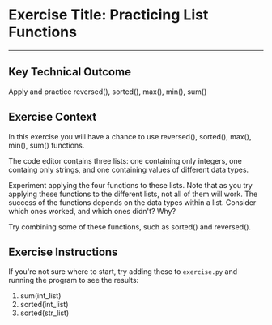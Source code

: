 # Exercise Title: Practicing List Functions
---
## Key Technical Outcome
Apply and practice reversed(), sorted(), max(), min(), sum()


## Exercise Context
In this exercise you will have a chance to use reversed(), sorted(), max(), min(), sum() functions.

The code editor contains three lists: one containing only integers, one containg only strings, and one containing values of different data types.

Experiment applying the four functions to these lists. Note that as you try applying these functions to the different lists, not all of them will work. The success of the functions depends on the data types within a list. Consider which ones worked, and which ones didn't? Why?

Try combining some of these functions, such as sorted() and reversed().

## Exercise Instructions
If you're not sure where to start, try adding these to <code>exercise.py</code> and running the program to see the results:
1. sum(int_list)
2. sorted(int_list)
3. sorted(str_list)
